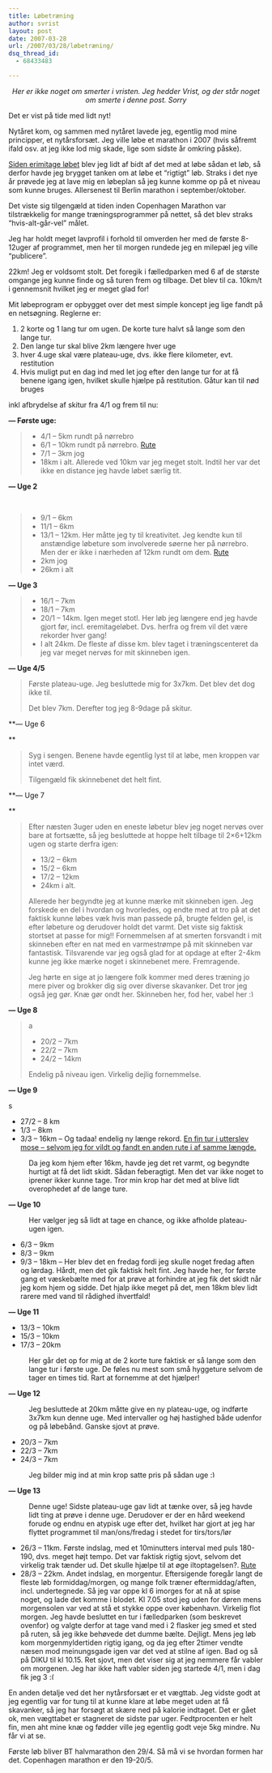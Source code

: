 ```yaml
---
title: Løbetræning
author: svrist
layout: post
date: 2007-03-28
url: /2007/03/28/løbetræning/
dsq_thread_id:
  - 68433483

---
```

<p align="center">
  <em>Her er ikke noget om smerter i vristen. Jeg hedder Vrist, og der står noget om smerte i denne post. Sorry</em>
</p>

Det er vist på tide med lidt nyt!

Nytåret kom, og sammen med nytåret lavede jeg, egentlig mod mine principper, et nytårsforsæt. Jeg ville løbe et marathon i 2007 (hvis såfremt ifald osv. at jeg ikke lod mig skade, lige som sidste år omkring påske).

<a href="http://seet.dk/2006/10/10/e-l%c3%b8bet-eremitagel%c3%b8bet/" title="Tidligere post om eløbet" target="_blank">Siden erimitage løbet</a> blev jeg lidt af bidt af det med at løbe sådan et løb, så derfor havde jeg brygget tanken om at løbe et &#8220;rigtigt&#8221; løb. Straks i det nye år prøvede jeg at lave mig en løbeplan så jeg kunne komme op på et niveau som kunne bruges. Allersenest til Berlin marathon i september/oktober.

Det viste sig tilgengæld at tiden inden Copenhagen Marathon var tilstrækkelig for mange træningsprogrammer på nettet, så det blev straks &#8220;hvis-alt-går-vel&#8221; målet.

Jeg har holdt meget lavprofil i forhold til omverden her med de første 8-12uger af programmet, men her til morgen rundede jeg en milepæl jeg ville &#8220;publicere&#8221;.

22km! Jeg er voldsomt stolt. Det foregik i fælledparken med 6 af de største omgange jeg kunne finde og så turen frem og tilbage. Det blev til ca. 10km/t i gennemsnit hvilket jeg er meget glad for!

Mit løbeprogram er opbygget over det mest simple koncept jeg lige fandt på en netsøgning. Reglerne er:

  1. 2 korte og 1 lang tur om ugen. De korte ture halvt så lange som den lange tur.
  2. Den lange tur skal blive 2km længere hver uge
  3. hver 4.uge skal være plateau-uge, dvs. ikke flere kilometer, evt. restitution
  4. Hvis muligt put en dag ind med let jog efter den lange tur for at få benene igang igen, hvilket skulle hjælpe på restitution. Gåtur kan til nød bruges

inkl afbrydelse af skitur fra 4/1 og frem til nu:

<p style="font-weight:bold;">
  &#8212; Første uge:
</p>

>   * 4/1 &#8211; 5km rundt på nørrebro
>   * 6/1 &#8211; 10km rundt på nørrebro. <a href="http://www.gmap-pedometer.com/?r=618358" title="10km rute" target="_blank">Rute</a>
>   * 7/1 &#8211; 3km jog
>   * 18km i alt. Allerede ved 10km var jeg meget stolt. Indtil her var det ikke en distance jeg havde løbet særlig tit.

<p style="font-weight:bold;">
  &#8212; Uge 2
</p>

<p style="font-weight:bold;">
  &nbsp;
</p>

>   * 9/1 &#8211; 6km
>   * 11/1 &#8211; 6km
>   * 13/1 &#8211; 12km. Her måtte jeg ty til kreativitet. Jeg kendte kun til anstændige løbeture som involverede søerne her på nørrebro. Men der er ikke i nærheden af 12km rundt om dem. <a href="http://www.gmap-pedometer.com/?r=638674" title="12km rute" target="_blank">Rute</a>
>   * 2km jog
>   * 26km i alt

**&#8212; Uge 3**

>   * 16/1 &#8211; 7km
>   * 18/1 &#8211; 7km
>   * 20/1 &#8211; 14km. Igen meget stotl. Her løb jeg længere end jeg havde gjort før, incl. eremitageløbet. Dvs. herfra og frem vil det være rekorder hver gang!
>   * I alt 24km. De fleste af disse km. blev taget i træningscenteret da jeg var meget nervøs for mit skinneben igen.

**&#8212; Uge 4/5**

> Første plateau-uge. Jeg besluttede mig for 3x7km. Det blev det dog ikke til.
> 
> Det blev 7km. Derefter tog jeg 8-9dage på skitur.

**&#8212; Uge 6
  
** 

> Syg i sengen. Benene havde egentlig lyst til at løbe, men kroppen var intet værd.
> 
> Tilgengæld fik skinnebenet det helt fint.

**&#8212; Uge 7
  
** 

> Efter næsten 3uger uden en eneste løbetur blev jeg noget nervøs over bare at fortsætte, så jeg besluttede at hoppe helt tilbage til 2&#215;6+12km ugen og starte derfra igen:
> 
>   * 13/2 &#8211; 6km
>   * 15/2 &#8211; 6km
>   * 17/2 &#8211; 12km
>   * 24km i alt.
> 
> Allerede her begyndte jeg at kunne mærke mit skinneben igen. Jeg forskede en del i hvordan og hvorledes, og endte med at tro på at det faktisk kunne løbes væk hvis man passede på, brugte felden gel, is efter løbeture og derudover holdt det varmt. Det viste sig faktisk stortset at passe for mig!! Fornemmelsen af at smerten forsvandt i mit skinneben efter en nat med en varmestrømpe på mit skinneben var fantastisk. Tilsvarende var jeg også glad for at opdage at efter 2-4km kunne jeg ikke mærke noget i skinnebenet mere. Fremragende.
> 
> Jeg hørte en sige at jo længere folk kommer med deres træning jo mere piver og brokker dig sig over diverse skavanker. Det tror jeg også jeg gør. Knæ gør ondt her. Skinneben her, fod her, vabel her <img src="http://blog.vrist.dk/newwp/wp-includes/images/smilies/simple-smile.png" alt=":)" class="wp-smiley" style="height: 1em; max-height: 1em;" />

<span style="font-weight:bold;">&#8212; Uge 8</span>

> a
> 
>   * 20/2 &#8211; 7km
>   * 22/2 &#8211; 7km
>   * 24/2 &#8211; 14km
> 
> Endelig på niveau igen. Virkelig dejlig fornemmelse.

<span style="font-weight:bold;">&#8212; Uge 9</span>

s

  * 27/2 &#8211; 8 km
  * 1/3 &#8211; 8km
  * 3/3 &#8211; 16km &#8211; Og tadaa! endelig ny længe rekord. [En fin tur i utterslev mose &#8211; selvom jeg for vildt og fandt en anden rute i af samme længde.][1]

<p style="margin-left:40px;">
  Da jeg kom hjem efter 16km, havde jeg det ret varmt, og begyndte hurtigt at få det lidt skidt. Sådan feberagtigt. Men det var ikke noget to iprener ikker kunne tage. Tror min krop har det med at blive lidt overophedet af de lange ture.
</p>

<span style="font-weight:bold;">&#8212; Uge 10</span>

<p style="margin-left:40px;">
  Her vælger jeg så lidt at tage en chance, og ikke afholde plateau-ugen igen.
</p>

  * 6/3 &#8211; 9km
  * 8/3 &#8211; 9km
  * 9/3 &#8211; 18km &#8211; Her blev det en fredag fordi jeg skulle noget fredag aften og lørdag. Hårdt, men det gik faktisk helt fint. Jeg havde her, for første gang et væskebælte med for at prøve at forhindre at jeg fik det skidt når jeg kom hjem og sidde. Det hjalp ikke meget på det, men 18km blev lidt rarere med vand til rådighed ihvertfald!

<span style="font-weight:bold;">&#8212; Uge 11</span>

  * 13/3 &#8211; 10km
  * 15/3 &#8211; 10km
  * 17/3 &#8211; 20km

<p style="margin-left:40px;">
  Her går det op for mig at de 2 korte ture faktisk er så lange som den lange tur i første uge. De føles nu mest som små hyggeture selvom de tager en times tid. Rart at fornemme at det hjælper!
</p>

<span style="font-weight:bold;">&#8212; Uge 12</span>

<p style="margin-left:40px;">
  Jeg besluttede at 20km måtte give en ny plateau-uge, og indførte 3x7km kun denne uge. Med intervaller og høj hastighed både udenfor og på løbebånd. Ganske sjovt at prøve.
</p>

  * 20/3 &#8211; 7km
  * 22/3 &#8211; 7km
  * 24/3 &#8211; 7km

<p style="margin-left:40px;">
  Jeg bilder mig ind at min krop satte pris på sådan uge <img src="http://blog.vrist.dk/newwp/wp-includes/images/smilies/simple-smile.png" alt=":)" class="wp-smiley" style="height: 1em; max-height: 1em;" />
</p>

<span style="font-weight:bold;">&#8212; Uge 13</span>

<p style="margin-left:40px;">
  Denne uge! Sidste plateau-uge gav lidt at tænke over, så jeg havde lidt ting at prøve i denne uge. Derudover er der en hård weekend forude og endnu en atypisk uge efter det, hvilket har gjort at jeg har flyttet programmet til man/ons/fredag i stedet for tirs/tors/lør
</p>

  * 26/3 &#8211; 11km. Første indslag, med et 10minutters interval med puls 180-190, dvs. meget højt tempo. Det var faktisk rigtig sjovt, selvom det virkelig trak tænder ud. Det skulle hjælpe til at øge iltoptagelsen?. <a href="http://www.gmap-pedometer.com/?r=803497" target="_blank" title="11km rute. Nørrebro">Rute</a>
  * 28/3 &#8211; 22km. Andet indslag, en morgentur. Eftersigende foregår langt de fleste løb formiddag/morgen, og mange folk træner eftermiddag/aften, incl. undertegnede. Så jeg var oppe kl 6 imorges for at nå at spise noget, og lade det komme i blodet. Kl 7.05 stod jeg uden for døren mens morgensolen var ved at stå et stykke oppe over københavn. Virkelig flot morgen. Jeg havde besluttet en tur i fælledparken (som beskrevet ovenfor) og valgte derfor at tage vand med i 2 flasker jeg smed et sted på ruten, så jeg ikke behøvede det dumme bælte. Dejligt. Mens jeg løb kom morgenmyldertiden rigtig igang, og da jeg efter 2timer vendte næsen mod meinungsgade igen var det ved at stilne af igen. Bad og så på DIKU til kl 10.15. Ret sjovt, men det viser sig at jeg nemmere får vabler om morgenen. Jeg har ikke haft vabler siden jeg startede 4/1, men i dag fik jeg 3 <img src="http://blog.vrist.dk/newwp/wp-includes/images/smilies/frownie.png" alt=":(" class="wp-smiley" style="height: 1em; max-height: 1em;" />

En anden detalje ved det her nytårsforsæt er et vægttab. Jeg vidste godt at jeg egentlig var for tung til at kunne klare at løbe meget uden at få skavanker, så jeg har forsøgt at skære ned på kalorie indtaget. Det er gået ok, men vægttabet er stagneret de sidste par uger. Fedtprocenten er helt fin, men aht mine knæ og fødder ville jeg egentlig godt veje 5kg mindre. Nu får vi at se.

Første løb bliver BT halvmarathon den 29/4. Så må vi se hvordan formen har det. Copenhagen marathon er den 19-20/5.

 [1]: http://www.gmap-pedometer.com/?r=627141 "16km rute"